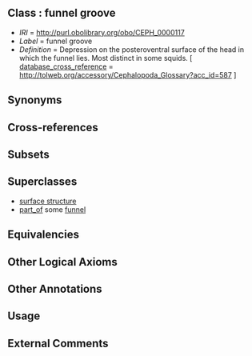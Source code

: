 
## Class : funnel groove

 * *IRI* = http://purl.obolibrary.org/obo/CEPH_0000117
 * *Label* = funnel groove
 * *Definition* = Depression on the posteroventral surface of the head in which the funnel lies. Most distinct in some squids. [ [database_cross_reference](../../ef/oboInOwl#hasDbXref.md) = http://tolweb.org/accessory/Cephalopoda_Glossary?acc_id=587 ]

## Synonyms


## Cross-references


## Subsets


## Superclasses

 * [surface structure](../../UBERON/02/UBERON_0003102.md)
 * [part_of](../../BFO/50/BFO_0000050.md) some [funnel](../../CEPH/16/CEPH_0000116.md)

## Equivalencies


## Other Logical Axioms


## Other Annotations


## Usage


## External Comments

